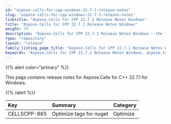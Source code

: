 ```yaml
---
id: "aspose-cells-for-cpp-windows-22-7-1-release-notes"
slug: "aspose-cells-for-cpp-windows-22-7-1-release-notes"
linktitle: "Aspose.Cells for CPP 22.7.1 Release Notes Windows"
title: "Aspose.Cells for CPP 22.7.1 Release Notes Windows"
weight: 79
description: "Aspose.Cells for CPP 22.7.1 Release Notes Windows – the latest enhancements, new features, and fixes."
type: "repository"
layout: "release"
family_listing_page_title: "Aspose.Cells for CPP 22.7.1 Release Notes Windows"
keywords: "Aspose.Cells for CPP 22.7.1 Release Notes Windows, Aspose.Cells for CPP 22.7.1 Windows updates and fixes"
---
```


{{% alert color="primary" %}}

This page contains release notes for Aspose.Cells for C++ 22.7.1 for Windows.

{{% /alert %}}

|**Key**|**Summary**|**Category**|
| :- | :- | :- |
|CELLSCPP-865|Optimize tags for nuget |Optimize|
